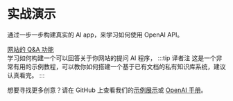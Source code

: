 # 实战演示

通过一步一步构建真实的 AI app，来学习如何使用 OpenAI API。

[网站的 Q&A 功能](./tutorials/web-qa-embeddings)  
学习如何构建一个可以回答关于你网站的提问 AI 程序，
:::tip 译者注
这是一个非常有用的示例教程，可以教你如何搭建一个基于已有文档的私有知识库系统，建议认真看完。
:::
<!-- 
[尚未完成](./tutorials)  
学习如何构建和发布一个可以回答关于本地文件的提问的 AI 程序

[尚未完成](./tutorials)  
学习如何构建和发布一个可以理解多种知识库的 AI 聊天机器人 -->

想要寻找更多创意？请在 GitHub 上查看我们的[示例展示](https://platform.openai.com/examples)或 [OpenAI 手册](https://github.com/openai/openai-cookbook)。
